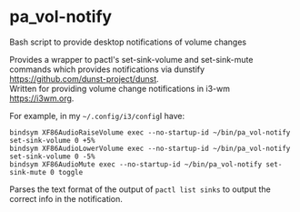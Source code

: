 # pa_vol-notify
Bash script to provide desktop notifications of volume changes

Provides a wrapper to pactl's set-sink-volume and set-sink-mute commands
which provides notifications via dunstify <https://github.com/dunst-project/dunst>.  
Written for providing volume change notifications in i3-wm <https://i3wm.org>.

For example, in my `~/.config/i3/config`I have:  
```
bindsym XF86AudioRaiseVolume exec --no-startup-id ~/bin/pa_vol-notify set-sink-volume 0 +5%
bindsym XF86AudioLowerVolume exec --no-startup-id ~/bin/pa_vol-notify set-sink-volume 0 -5%
bindsym XF86AudioMute exec --no-startup-id ~/bin/pa_vol-notify set-sink-mute 0 toggle
```

Parses the text format of the output of `pactl list sinks` to output the correct info in the 
notification.

